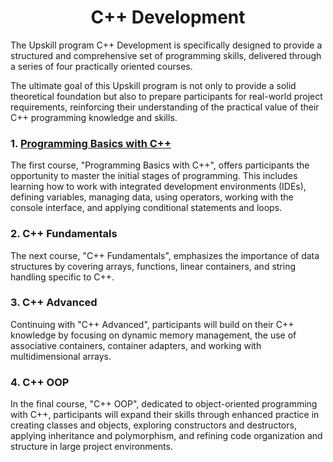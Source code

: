 <h1 align="center">
C++ Development
</h1>

The Upskill program C++ Development is specifically designed to provide a structured and comprehensive set of programming skills, delivered through a series of four practically oriented courses.

The ultimate goal of this Upskill program is not only to provide a solid theoretical foundation but also to prepare participants for real-world project requirements, reinforcing their understanding of the practical value of their C++ programming knowledge and skills.

### 1. [Programming Basics with C++](./cpp-basics/cpp-basics.md)
The first course, "Programming Basics with C++", offers participants the opportunity to master the initial stages of programming. This includes learning how to work with integrated development environments (IDEs), defining variables, managing data, using operators, working with the console interface, and applying conditional statements and loops.
### 2. C++ Fundamentals
The next course, "C++ Fundamentals", emphasizes the importance of data structures by covering arrays, functions, linear containers, and string handling specific to C++.
### 3. C++ Advanced
Continuing with "C++ Advanced", participants will build on their C++ knowledge by focusing on dynamic memory management, the use of associative containers, container adapters, and working with multidimensional arrays.
### 4. C++ OOP
In the final course, "C++ OOP", dedicated to object-oriented programming with C++, participants will expand their skills through enhanced practice in creating classes and objects, exploring constructors and destructors, applying inheritance and polymorphism, and refining code organization and structure in large project environments.